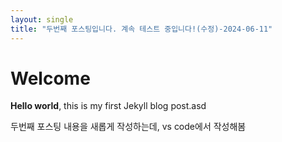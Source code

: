 ```yaml
---
layout: single
title: "두번째 포스팅입니다. 계속 테스트 중입니다!(수정)-2024-06-11"
---
```


# Welcome

**Hello world**, this is my first Jekyll blog post.asd

두번째 포스팅 내용을 새롭게 작성하는데, vs code에서 작성해봄
